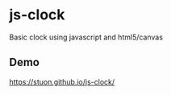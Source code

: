# js-clock

Basic clock using javascript and html5/canvas

## Demo

https://stuon.github.io/js-clock/
